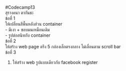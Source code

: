 #Codecamp13 <br>
สุรางคนา ตากันธะ <br>
ข้อที่ 1 <br>
    ให้เปลี่ยนสีพื้นหลังส่วน container <br>
    - มีเงา + ขอบมนเหมือนเดิม <br>
    - รูปต่อสนิทกับ container <br>
ข้อที่ 2 <br>
    ให้สร้าง web page ตรึง 5 กล่องเล็กตรงกลาง ไม่เลื่อนตาม scroll bar <br>
ข้อที่ 3 <br>
  1. ให้สร้าง web รูปแบบเดียวกับ facebook register 
  
